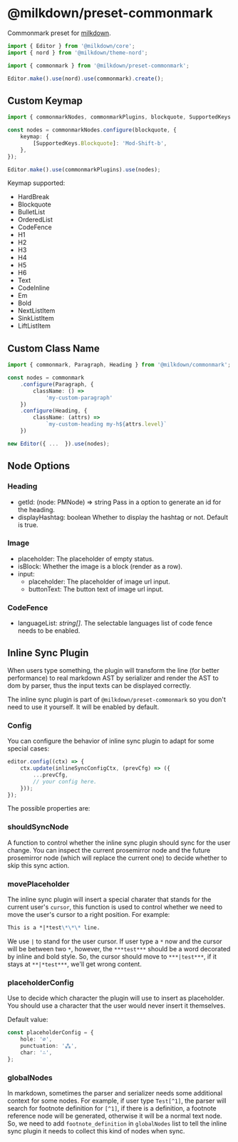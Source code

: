 # @milkdown/preset-commonmark

Commonmark preset for [milkdown](https://milkdown.dev/).

```typescript
import { Editor } from '@milkdown/core';
import { nord } from '@milkdown/theme-nord';

import { commonmark } from '@milkdown/preset-commonmark';

Editor.make().use(nord).use(commonmark).create();
```

## Custom Keymap

```typescript
import { commonmarkNodes, commonmarkPlugins, blockquote, SupportedKeys } from '@milkdown/preset-commonmark';

const nodes = commonmarkNodes.configure(blockquote, {
    keymap: {
        [SupportedKeys.Blockquote]: 'Mod-Shift-b',
    },
});

Editor.make().use(commonmarkPlugins).use(nodes);
```

Keymap supported:

-   HardBreak
-   Blockquote
-   BulletList
-   OrderedList
-   CodeFence
-   H1
-   H2
-   H3
-   H4
-   H5
-   H6
-   Text
-   CodeInline
-   Em
-   Bold
-   NextListItem
-   SinkListItem
-   LiftListItem

## Custom Class Name

```typescript
import { commonmark, Paragraph, Heading } from '@milkdown/commonmark';

const nodes = commonmark
    .configure(Paragraph, {
        className: () =>
            'my-custom-paragraph'
    })
    .configure(Heading, {
        className: (attrs) =>
            `my-custom-heading my-h${attrs.level}`
    })

new Editor({ ...  }).use(nodes);
```

## Node Options

### Heading

-   getId: (node: PMNode) => string
    Pass in a option to generate an id for the heading.
-   displayHashtag: boolean
    Whether to display the hashtag or not. Default is true.

### Image

-   placeholder: The placeholder of empty status.
-   isBlock: Whether the image is a block (render as a row).
-   input:
    -   placeholder: The placeholder of image url input.
    -   buttonText: The button text of image url input.

### CodeFence

-   languageList: _string[]_. The selectable languages list of code fence needs to be enabled.

## Inline Sync Plugin

When users type something, the plugin will transform the line (for better performance) to real markdown AST by serializer and render the AST to dom by parser, thus the input texts can be displayed correctly.

The inline sync plugin is part of `@milkdown/preset-commonmark` so you don't need to use it yourself. It will be enabled by default.

### Config

You can configure the behavior of inline sync plugin to adapt for some special cases:

```typescript
editor.config((ctx) => {
    ctx.update(inlineSyncConfigCtx, (prevCfg) => ({
        ...prevCfg,
        // your config here.
    }));
});
```

The possible properties are:

### shouldSyncNode

A function to control whether the inline sync plugin should sync for the user change. You can inspect the current prosemirror node and the future prosemirror node (which will replace the current one) to decide whether to skip this sync action.

### movePlaceholder

The inline sync plugin will insert a special charater that stands for the current user's `cursor`, this function is used to control whether we need to move the user's cursor to a right position. For example:

```markdown
This is a *|*test\*\*\* line.
```

We use `|` to stand for the user cursor. If user type a `*` now and the cursor will be between two `*`, however, the `***test***` should be a word decorated by inline and bold style. So, the cursor should move to `***|test***`, if it stays at `**|*test***`, we'll get wrong content.

### placeholderConfig

Use to decide which character the plugin will use to insert as placeholder. You should use a character that the user would never insert it themselves.

Default value:

```typescript
const placeholderConfig = {
    hole: '∅',
    punctuation: '⁂',
    char: '∴',
};
```

### globalNodes

In markdown, sometimes the parser and serializer needs some additional context for some nodes. For example, if user type `Test[^1]`, the parser will search for footnote definition for `[^1]`, if there is a definition, a footnote reference node will be generated, otherwise it will be a normal text node. So, we need to add `footnote_definition` in `globalNodes` list to tell the inline sync plugin it needs to collect this kind of nodes when sync.
